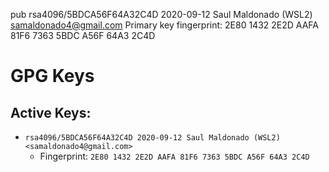 pub rsa4096/5BDCA56F64A32C4D 2020-09-12 Saul Maldonado (WSL2) <samaldonado4@gmail.com>
Primary key fingerprint: 2E80 1432 2E2D AAFA 81F6 7363 5BDC A56F 64A3 2C4D

# GPG Keys

## Active Keys:

- `rsa4096/5BDCA56F64A32C4D 2020-09-12 Saul Maldonado (WSL2) <samaldonado4@gmail.com>`
  - Fingerprint: `2E80 1432 2E2D AAFA 81F6 7363 5BDC A56F 64A3 2C4D`
